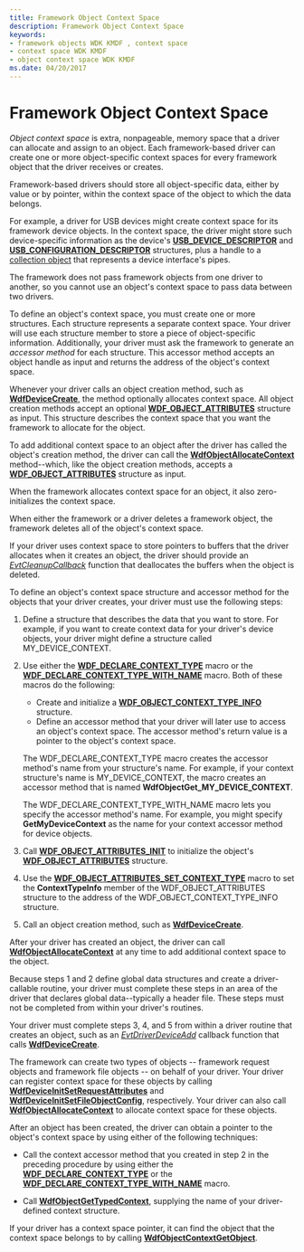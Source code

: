 ```yaml
---
title: Framework Object Context Space
description: Framework Object Context Space
keywords:
- framework objects WDK KMDF , context space
- context space WDK KMDF
- object context space WDK KMDF
ms.date: 04/20/2017
---
```


# Framework Object Context Space





*Object context space* is extra, nonpageable, memory space that a driver can allocate and assign to an object. Each framework-based driver can create one or more object-specific context spaces for every framework object that the driver receives or creates.

Framework-based drivers should store all object-specific data, either by value or by pointer, within the context space of the object to which the data belongs.

For example, a driver for USB devices might create context space for its framework device objects. In the context space, the driver might store such device-specific information as the device's [**USB\_DEVICE\_DESCRIPTOR**](/windows-hardware/drivers/ddi/usbspec/ns-usbspec-_usb_device_descriptor) and [**USB\_CONFIGURATION\_DESCRIPTOR**](/windows-hardware/drivers/ddi/usbspec/ns-usbspec-_usb_configuration_descriptor) structures, plus a handle to a [collection object](framework-object-collections.md) that represents a device interface's pipes.

The framework does not pass framework objects from one driver to another, so you cannot use an object's context space to pass data between two drivers.

To define an object's context space, you must create one or more structures. Each structure represents a separate context space. Your driver will use each structure member to store a piece of object-specific information. Additionally, your driver must ask the framework to generate an *accessor method* for each structure. This accessor method accepts an object handle as input and returns the address of the object's context space.

Whenever your driver calls an object creation method, such as [**WdfDeviceCreate**](/windows-hardware/drivers/ddi/wdfdevice/nf-wdfdevice-wdfdevicecreate), the method optionally allocates context space. All object creation methods accept an optional [**WDF\_OBJECT\_ATTRIBUTES**](/windows-hardware/drivers/ddi/wdfobject/ns-wdfobject-_wdf_object_attributes) structure as input. This structure describes the context space that you want the framework to allocate for the object.

To add additional context space to an object after the driver has called the object's creation method, the driver can call the [**WdfObjectAllocateContext**](/windows-hardware/drivers/ddi/wdfobject/nf-wdfobject-wdfobjectallocatecontext) method--which, like the object creation methods, accepts a [**WDF\_OBJECT\_ATTRIBUTES**](/windows-hardware/drivers/ddi/wdfobject/ns-wdfobject-_wdf_object_attributes) structure as input.

When the framework allocates context space for an object, it also zero-initializes the context space.

When either the framework or a driver deletes a framework object, the framework deletes all of the object's context space.

If your driver uses context space to store pointers to buffers that the driver allocates when it creates an object, the driver should provide an [*EvtCleanupCallback*](/windows-hardware/drivers/ddi/wdfobject/nc-wdfobject-evt_wdf_object_context_cleanup) function that deallocates the buffers when the object is deleted.

To define an object's context space structure and accessor method for the objects that your driver creates, your driver must use the following steps:

1.  Define a structure that describes the data that you want to store. For example, if you want to create context data for your driver's device objects, your driver might define a structure called MY\_DEVICE\_CONTEXT.

2.  Use either the [**WDF\_DECLARE\_CONTEXT\_TYPE**](./wdf-declare-context-type.md) macro or the [**WDF\_DECLARE\_CONTEXT\_TYPE\_WITH\_NAME**](./wdf-declare-context-type-with-name.md) macro. Both of these macros do the following:

    -   Create and initialize a [**WDF\_OBJECT\_CONTEXT\_TYPE\_INFO**](/windows-hardware/drivers/ddi/wdfobject/ns-wdfobject-_wdf_object_context_type_info) structure.
    -   Define an accessor method that your driver will later use to access an object's context space. The accessor method's return value is a pointer to the object's context space.

    The WDF\_DECLARE\_CONTEXT\_TYPE macro creates the accessor method's name from your structure's name. For example, if your context structure's name is MY\_DEVICE\_CONTEXT, the macro creates an accessor method that is named **WdfObjectGet\_MY\_DEVICE\_CONTEXT**.

    The WDF\_DECLARE\_CONTEXT\_TYPE\_WITH\_NAME macro lets you specify the accessor method's name. For example, you might specify **GetMyDeviceContext** as the name for your context accessor method for device objects.

3.  Call [**WDF\_OBJECT\_ATTRIBUTES\_INIT**](/windows-hardware/drivers/ddi/wdfobject/nf-wdfobject-wdf_object_attributes_init) to initialize the object's [**WDF\_OBJECT\_ATTRIBUTES**](/windows-hardware/drivers/ddi/wdfobject/ns-wdfobject-_wdf_object_attributes) structure.

4.  Use the [**WDF\_OBJECT\_ATTRIBUTES\_SET\_CONTEXT\_TYPE**](./wdf-object-attributes-set-context-type.md) macro to set the **ContextTypeInfo** member of the WDF\_OBJECT\_ATTRIBUTES structure to the address of the WDF\_OBJECT\_CONTEXT\_TYPE\_INFO structure.

5.  Call an object creation method, such as [**WdfDeviceCreate**](/windows-hardware/drivers/ddi/wdfdevice/nf-wdfdevice-wdfdevicecreate).

After your driver has created an object, the driver can call [**WdfObjectAllocateContext**](/windows-hardware/drivers/ddi/wdfobject/nf-wdfobject-wdfobjectallocatecontext) at any time to add additional context space to the object.

Because steps 1 and 2 define global data structures and create a driver-callable routine, your driver must complete these steps in an area of the driver that declares global data--typically a header file. These steps must not be completed from within your driver's routines.

Your driver must complete steps 3, 4, and 5 from within a driver routine that creates an object, such as an [*EvtDriverDeviceAdd*](/windows-hardware/drivers/ddi/wdfdriver/nc-wdfdriver-evt_wdf_driver_device_add) callback function that calls [**WdfDeviceCreate**](/windows-hardware/drivers/ddi/wdfdevice/nf-wdfdevice-wdfdevicecreate).

The framework can create two types of objects -- framework request objects and framework file objects -- on behalf of your driver. Your driver can register context space for these objects by calling [**WdfDeviceInitSetRequestAttributes**](/windows-hardware/drivers/ddi/wdfdevice/nf-wdfdevice-wdfdeviceinitsetrequestattributes) and [**WdfDeviceInitSetFileObjectConfig**](/windows-hardware/drivers/ddi/wdfdevice/nf-wdfdevice-wdfdeviceinitsetfileobjectconfig), respectively. Your driver can also call [**WdfObjectAllocateContext**](/windows-hardware/drivers/ddi/wdfobject/nf-wdfobject-wdfobjectallocatecontext) to allocate context space for these objects.

After an object has been created, the driver can obtain a pointer to the object's context space by using either of the following techniques:

-   Call the context accessor method that you created in step 2 in the preceding procedure by using either the [**WDF\_DECLARE\_CONTEXT\_TYPE**](./wdf-declare-context-type.md) or the [**WDF\_DECLARE\_CONTEXT\_TYPE\_WITH\_NAME**](./wdf-declare-context-type-with-name.md) macro.

-   Call [**WdfObjectGetTypedContext**](./wdfobjectgettypedcontext.md), supplying the name of your driver-defined context structure.

If your driver has a context space pointer, it can find the object that the context space belongs to by calling [**WdfObjectContextGetObject**](/windows-hardware/drivers/ddi/wdfobject/nf-wdfobject-wdfobjectcontextgetobject).

 

